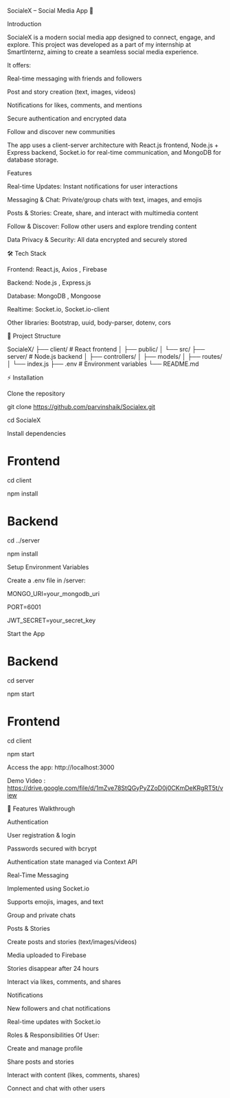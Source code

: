SocialeX – Social Media App 🚀

Introduction

SocialeX is a modern social media app designed to connect, engage, and explore. This project was developed as a part of my internship at SmartInternz, aiming to create a seamless social media experience.

It offers:

Real-time messaging with friends and followers

Post and story creation (text, images, videos)

Notifications for likes, comments, and mentions

Secure authentication and encrypted data

Follow and discover new communities

The app uses a client-server architecture with React.js frontend, Node.js + Express backend, Socket.io for real-time communication, and MongoDB for database storage.

Features

Real-time Updates: Instant notifications for user interactions

Messaging & Chat: Private/group chats with text, images, and emojis

Posts & Stories: Create, share, and interact with multimedia content

Follow & Discover: Follow other users and explore trending content

Data Privacy & Security: All data encrypted and securely stored

🛠️ Tech Stack

Frontend:	React.js, Axios	, Firebase

Backend:  Node.js	,  Express.js

Database:	MongoDB	, Mongoose

Realtime: Socket.io, Socket.io-client



Other libraries: Bootstrap, uuid, body-parser, dotenv, cors

📁 Project Structure

SocialeX/
├── client/          # React frontend
│   ├── public/
│   └── src/
├── server/          # Node.js backend
│   ├── controllers/
│   ├── models/
│   ├── routes/
│   └── index.js
├── .env             # Environment variables
└── README.md

⚡ Installation

Clone the repository

git clone https://github.com/parvinshaik/Socialex.git

cd SocialeX


Install dependencies

# Frontend


cd client

npm install

# Backend

cd ../server

npm install


Setup Environment Variables

Create a .env file in /server:

MONGO_URI=your_mongodb_uri

PORT=6001

JWT_SECRET=your_secret_key


Start the App

# Backend

cd server

npm start

# Frontend

cd client

npm start


Access the app: http://localhost:3000


Demo Video : https://drive.google.com/file/d/1mZve78StQGyPyZZoD0j0CKmDeKRgRT5t/view


🔑 Features Walkthrough

Authentication

User registration & login

Passwords secured with bcrypt

Authentication state managed via Context API

Real-Time Messaging

Implemented using Socket.io

Supports emojis, images, and text

Group and private chats

Posts & Stories

Create posts and stories (text/images/videos)

Media uploaded to Firebase

Stories disappear after 24 hours

Interact via likes, comments, and shares

Notifications

New followers and chat notifications

Real-time updates with Socket.io

Roles & Responsibilities Of User: 

Create and manage profile

Share posts and stories

Interact with content (likes, comments, shares)

Connect and chat with other users

